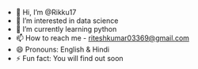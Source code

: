 - 👋 Hi, I’m @Rikku17
- 👀 I’m interested in data science
- 🌱 I’m currently learning python
- 📫 How to reach me - riteshkumar03369@gmail.com
- 😄 Pronouns: English & Hindi
- ⚡ Fun fact: You will find out soon

<!---
Rikku17/Rikku17 is a ✨ special ✨ repository because its `README.md` (this file) appears on your GitHub profile.
You can click the Preview link to take a look at your changes.
--->
